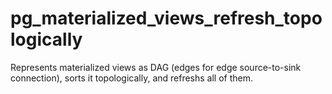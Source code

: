 # pg_materialized_views_refresh_topologically

Represents materialized views as DAG (edges for edge source-to-sink connection), sorts it topologically, and refreshs
all of them.
